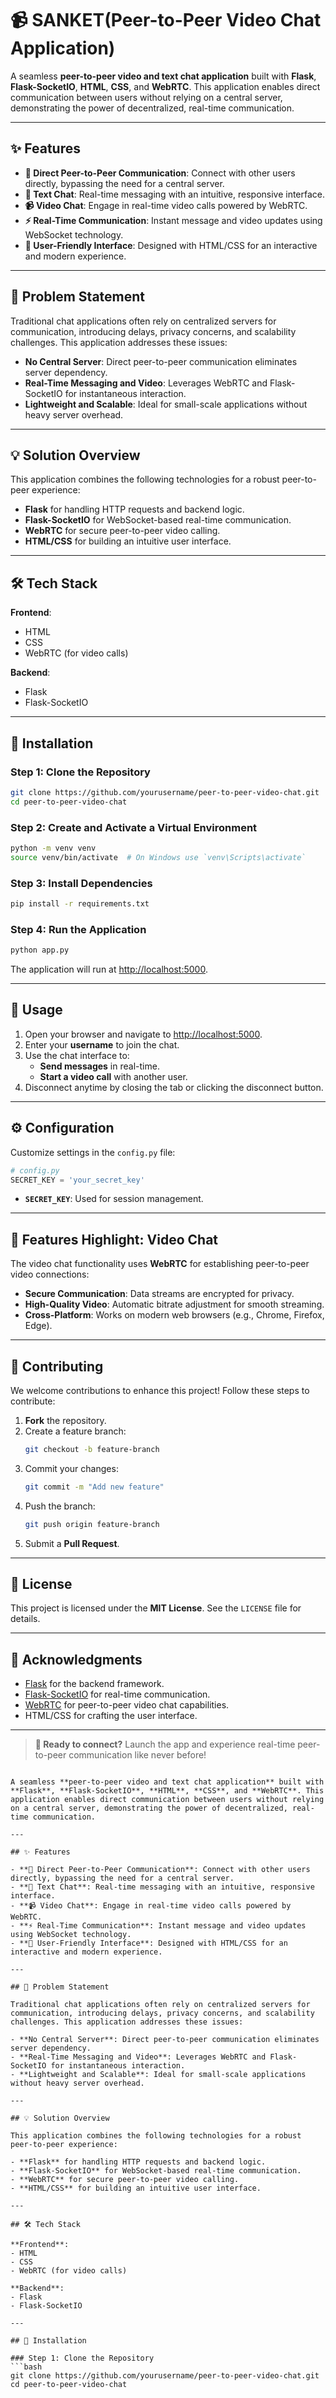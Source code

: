 
# 📹 SANKET(Peer-to-Peer Video Chat Application)

A seamless **peer-to-peer video and text chat application** built with **Flask**, **Flask-SocketIO**, **HTML**, **CSS**, and **WebRTC**. This application enables direct communication between users without relying on a central server, demonstrating the power of decentralized, real-time communication.

---

## ✨ Features

- **🔗 Direct Peer-to-Peer Communication**: Connect with other users directly, bypassing the need for a central server.
- **💬 Text Chat**: Real-time messaging with an intuitive, responsive interface.
- **📹 Video Chat**: Engage in real-time video calls powered by WebRTC.
- **⚡ Real-Time Communication**: Instant message and video updates using WebSocket technology.
- **🎨 User-Friendly Interface**: Designed with HTML/CSS for an interactive and modern experience.

---

## 📖 Problem Statement

Traditional chat applications often rely on centralized servers for communication, introducing delays, privacy concerns, and scalability challenges. This application addresses these issues:

- **No Central Server**: Direct peer-to-peer communication eliminates server dependency.
- **Real-Time Messaging and Video**: Leverages WebRTC and Flask-SocketIO for instantaneous interaction.
- **Lightweight and Scalable**: Ideal for small-scale applications without heavy server overhead.

---

## 💡 Solution Overview

This application combines the following technologies for a robust peer-to-peer experience:

- **Flask** for handling HTTP requests and backend logic.
- **Flask-SocketIO** for WebSocket-based real-time communication.
- **WebRTC** for secure peer-to-peer video calling.
- **HTML/CSS** for building an intuitive user interface.

---

## 🛠️ Tech Stack

**Frontend**:
- HTML
- CSS
- WebRTC (for video calls)

**Backend**:
- Flask
- Flask-SocketIO

---

## 🚀 Installation

### Step 1: Clone the Repository
```bash
git clone https://github.com/yourusername/peer-to-peer-video-chat.git
cd peer-to-peer-video-chat
```

### Step 2: Create and Activate a Virtual Environment
```bash
python -m venv venv
source venv/bin/activate  # On Windows use `venv\Scripts\activate`
```

### Step 3: Install Dependencies
```bash
pip install -r requirements.txt
```

### Step 4: Run the Application
```bash
python app.py
```
The application will run at [http://localhost:5000](http://localhost:5000).

---

## 🎥 Usage

1. Open your browser and navigate to [http://localhost:5000](http://localhost:5000).
2. Enter your **username** to join the chat.
3. Use the chat interface to:
   - **Send messages** in real-time.
   - **Start a video call** with another user.
4. Disconnect anytime by closing the tab or clicking the disconnect button.

---

## ⚙️ Configuration

Customize settings in the `config.py` file:
```python
# config.py
SECRET_KEY = 'your_secret_key'
```
- **`SECRET_KEY`**: Used for session management.



---

## 🌟 Features Highlight: Video Chat

The video chat functionality uses **WebRTC** for establishing peer-to-peer video connections:

- **Secure Communication**: Data streams are encrypted for privacy.
- **High-Quality Video**: Automatic bitrate adjustment for smooth streaming.
- **Cross-Platform**: Works on modern web browsers (e.g., Chrome, Firefox, Edge).

---

## 🤝 Contributing

We welcome contributions to enhance this project! Follow these steps to contribute:

1. **Fork** the repository.
2. Create a feature branch:
    ```bash
    git checkout -b feature-branch
    ```
3. Commit your changes:
    ```bash
    git commit -m "Add new feature"
    ```
4. Push the branch:
    ```bash
    git push origin feature-branch
    ```
5. Submit a **Pull Request**.

---

## 📜 License

This project is licensed under the **MIT License**. See the `LICENSE` file for details.

---

## 🙏 Acknowledgments

- [Flask](https://flask.palletsprojects.com/) for the backend framework.
- [Flask-SocketIO](https://flask-socketio.readthedocs.io/) for real-time communication.
- [WebRTC](https://webrtc.org/) for peer-to-peer video chat capabilities.
- HTML/CSS for crafting the user interface.

---

> **🚀 Ready to connect?** Launch the app and experience real-time peer-to-peer communication like never before!
```# 📹 Peer-to-Peer Video Chat Application

A seamless **peer-to-peer video and text chat application** built with **Flask**, **Flask-SocketIO**, **HTML**, **CSS**, and **WebRTC**. This application enables direct communication between users without relying on a central server, demonstrating the power of decentralized, real-time communication.

---

## ✨ Features

- **🔗 Direct Peer-to-Peer Communication**: Connect with other users directly, bypassing the need for a central server.
- **💬 Text Chat**: Real-time messaging with an intuitive, responsive interface.
- **📹 Video Chat**: Engage in real-time video calls powered by WebRTC.
- **⚡ Real-Time Communication**: Instant message and video updates using WebSocket technology.
- **🎨 User-Friendly Interface**: Designed with HTML/CSS for an interactive and modern experience.

---

## 📖 Problem Statement

Traditional chat applications often rely on centralized servers for communication, introducing delays, privacy concerns, and scalability challenges. This application addresses these issues:

- **No Central Server**: Direct peer-to-peer communication eliminates server dependency.
- **Real-Time Messaging and Video**: Leverages WebRTC and Flask-SocketIO for instantaneous interaction.
- **Lightweight and Scalable**: Ideal for small-scale applications without heavy server overhead.

---

## 💡 Solution Overview

This application combines the following technologies for a robust peer-to-peer experience:

- **Flask** for handling HTTP requests and backend logic.
- **Flask-SocketIO** for WebSocket-based real-time communication.
- **WebRTC** for secure peer-to-peer video calling.
- **HTML/CSS** for building an intuitive user interface.

---

## 🛠️ Tech Stack

**Frontend**:
- HTML
- CSS
- WebRTC (for video calls)

**Backend**:
- Flask
- Flask-SocketIO

---

## 🚀 Installation

### Step 1: Clone the Repository
```bash
git clone https://github.com/yourusername/peer-to-peer-video-chat.git
cd peer-to-peer-video-chat
